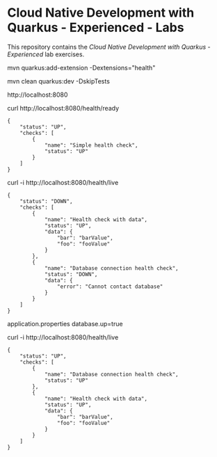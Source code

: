 # Cloud Native Development with Quarkus - Experienced - Labs

This repository contains the _Cloud Native Development with Quarkus - Experienced_ lab exercises.

mvn quarkus:add-extension -Dextensions="health"

mvn clean quarkus:dev -DskipTests

http://localhost:8080


curl http://localhost:8080/health/ready
```
{
    "status": "UP",
    "checks": [
        {
            "name": "Simple health check",
            "status": "UP"
        }
    ]
}
```

curl -i http://localhost:8080/health/live
```
{
    "status": "DOWN",
    "checks": [
        {
            "name": "Health check with data",
            "status": "UP",
            "data": {
                "bar": "barValue",
                "foo": "fooValue"
            }
        },
        {
            "name": "Database connection health check",
            "status": "DOWN",
            "data": {
                "error": "Cannot contact database"
            }
        }
    ]
}
```

application.properties
database.up=true

curl -i http://localhost:8080/health/live
```
{
    "status": "UP",
    "checks": [
        {
            "name": "Database connection health check",
            "status": "UP"
        },
        {
            "name": "Health check with data",
            "status": "UP",
            "data": {
                "bar": "barValue",
                "foo": "fooValue"
            }
        }
    ]
}
```